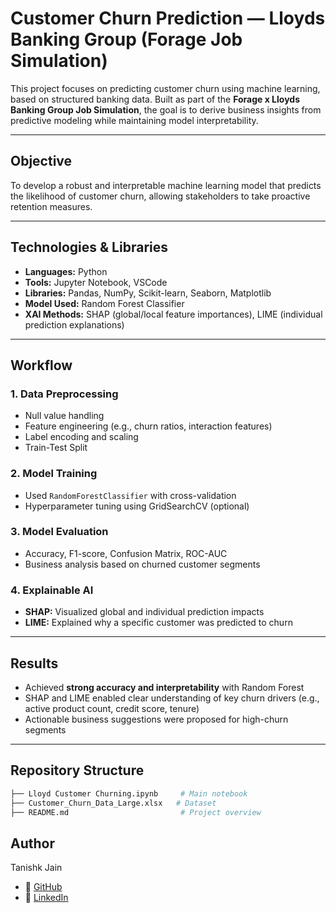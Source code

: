 #  Customer Churn Prediction — Lloyds Banking Group (Forage Job Simulation)

This project focuses on predicting customer churn using machine learning, based on structured banking data. Built as part of the **Forage x Lloyds Banking Group Job Simulation**, the goal is to derive business insights from predictive modeling while maintaining model interpretability.

---

## Objective

To develop a robust and interpretable machine learning model that predicts the likelihood of customer churn, allowing stakeholders to take proactive retention measures.

---

## Technologies & Libraries

- **Languages:** Python  
- **Tools:** Jupyter Notebook, VSCode  
- **Libraries:** Pandas, NumPy, Scikit-learn, Seaborn, Matplotlib  
- **Model Used:** Random Forest Classifier  
- **XAI Methods:** SHAP (global/local feature importances), LIME (individual prediction explanations)

---

## Workflow

### 1. **Data Preprocessing**
- Null value handling
- Feature engineering (e.g., churn ratios, interaction features)
- Label encoding and scaling
- Train-Test Split

### 2. **Model Training**
- Used `RandomForestClassifier` with cross-validation
- Hyperparameter tuning using GridSearchCV (optional)

### 3. **Model Evaluation**
- Accuracy, F1-score, Confusion Matrix, ROC-AUC
- Business analysis based on churned customer segments

### 4. **Explainable AI**
- **SHAP:** Visualized global and individual prediction impacts
- **LIME:** Explained why a specific customer was predicted to churn

---

## Results

- Achieved **strong accuracy and interpretability** with Random Forest
- SHAP and LIME enabled clear understanding of key churn drivers (e.g., active product count, credit score, tenure)
- Actionable business suggestions were proposed for high-churn segments

---


## Repository Structure

```bash
├── Lloyd Customer Churning.ipynb     # Main notebook
├── Customer_Churn_Data_Large.xlsx   # Dataset
├── README.md                         # Project overview
```
 ##  Author

 Tanishk Jain
- 🔗 [GitHub](https://github.com/tanishhhk)  
- 🔗 [LinkedIn](https://www.linkedin.com/in/tanishhhk/) 

